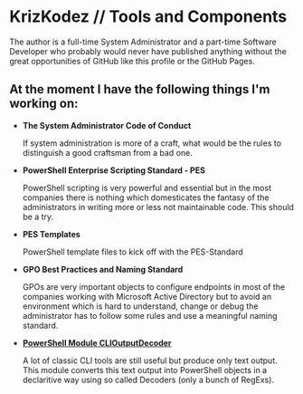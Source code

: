 # KrizKodez // Tools and Components

The author is a full-time System Administrator and a part-time Software Developer who probably would never have published anything without the great opportunities of GitHub like this profile or the GitHub Pages.

## At the moment I have the following things I'm working on:
<p/>

- **The System Administrator Code of Conduct**

  If system administration is more of a craft, what would be the rules to distinguish a good craftsman from a bad one. 
- **PowerShell Enterprise Scripting Standard - PES**

  PowerShell scripting is very powerful and essential but in the most companies there is nothing which domesticates the fantasy of the administrators in writing more or less not maintainable code. This should be a try.
- **PES Templates**

  PowerShell template files to kick off with the PES-Standard
- **GPO Best Practices and Naming Standard**

  GPOs are very important objects to configure endpoints in most of the companies working with Microsoft Active Directory but to avoid an environment which is hard to understand, change or debug the administrator has to follow some rules and use a meaningful naming standard.
- **[PowerShell Module CLIOutputDecoder](https://github.com/KrizKodez/CLIOutputDecoder)**

  A lot of classic CLI tools are still useful but produce only text output. This module converts this text output into PowerShell objects in a declaritive way using so called Decoders (only a bunch of RegExs).

 